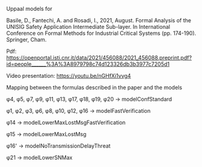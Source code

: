 Uppaal models for


Basile, D., Fantechi, A. and Rosadi, I., 2021, August. Formal Analysis of the UNISIG Safety Application Intermediate Sub-layer. In International Conference on Formal Methods for Industrial Critical Systems (pp. 174-190). Springer, Cham.

Pdf:
https://openportal.isti.cnr.it/data/2021/456088/2021_456088.preprint.pdf?id=people______%3A%3A8979798c74d123326db3b3977c7205d1

Video presentation: https://youtu.be/nGHfXi1vvg4


Mapping between the formulas described in the paper and the models

φ4, φ5, φ7, φ9, φ11, φ13, φ17, φ18, φ19, φ20 -> modelConfStandard

φ1, φ2, φ3, φ6, φ8, φ10, φ12, φ16 -> modelFastVerification

φ14 -> modelLowerMaxLostMsgFastVerification

φ15 -> modelLowerMaxLostMsg

φ16' -> modelNoTransmissionDelayThreat

φ21 -> modelLowerSNMax
